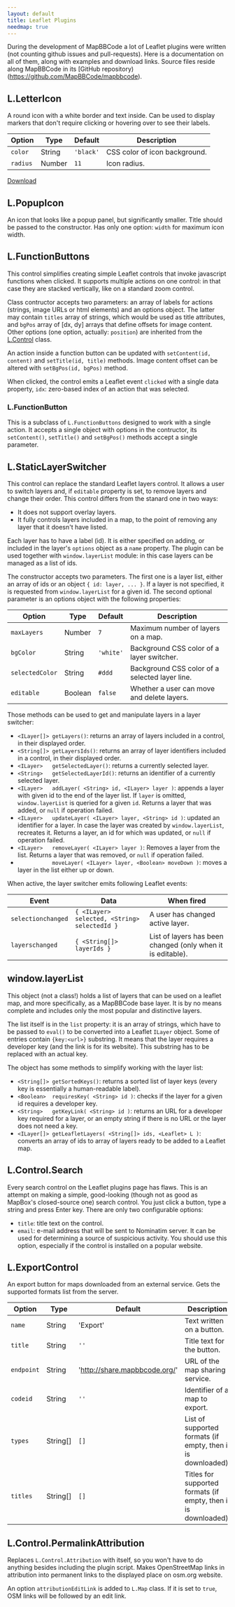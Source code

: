 ```yaml
---
layout: default
title: Leaflet Plugins
needmap: true
---
```


During the development of MapBBCode a lot of Leaflet plugins were written (not counting github issues and pull-requests). Here is a documentation on all of them, along with examples and download links. Source files reside along MapBBCode in its [GitHub repository)(https://github.com/MapBBCode/mapbbcode).

## L.LetterIcon

A round icon with a white border and text inside. Can be used to display markers that don't require clicking or hovering over to see their labels.

| Option | Type | Default | Description
|---|---|---|---
| `color` | String | `'black'` | CSS color of icon background.
| `radius` | Number | `11` | Icon radius.

[Download](https://raw.github.com/MapBBCode/mapbbcode/master/src/LetterIcon.js)
<div id="mapli"></div>
<script type="text/javascript">
var mapli = L.map('mapli').setView([11, 22], 2);
mapli.addLayer(window.layerList.getLeafletLayers('OpenStreetMap')[0]);
mapli.addLayer(L.marker([11, 22], { icon: L.letterIcon('A') }));
</script>

## L.PopupIcon

An icon that looks like a popup panel, but significantly smaller. Title should be passed to the constructor. Has only one option: `width` for maximum icon width.

## L.FunctionButtons

This control simplifies creating simple Leaflet controls that invoke javascript functions when clicked. It supports multiple actions on one control: in that case they are stacked vertically, like on a standard zoom control.

Class contructor accepts two parameters: an array of labels for actions (strings, image URLs or html elements) and an options object. The latter may contain `titles` array of strings, which would be used as title attributes, and `bgPos` array of [dx, dy] arrays that define offsets for image content. Other options (one option, actually: `position`) are inherited from the [L.Control](http://leafletjs.com/reference.html#control) class.

An action inside a function button can be updated with `setContent(id, content)` and `setTitle(id, title)` methods. Image content offset can be altered with `setBgPos(id, bgPos)` method.

When clicked, the control emits a Leaflet event `clicked` with a single data property, `idx`: zero-based index of an action that was selected.

### L.FunctionButton

This is a subclass of `L.FunctionButtons` designed to work with a single action. It accepts a single object with options in the contructor, its `setContent()`, `setTitle()` and `setBgPos()` methods accept a single parameter.

## L.StaticLayerSwitcher

This control can replace the standard Leaflet layers control. It allows a user to switch layers and, if `editable` property is set, to remove layers and change their order. This control differs from the stanard one in two ways:

* It does not support overlay layers.
* It fully controls layers included in a map, to the point of removing any layer that it doesn't have listed.

Each layer has to have a label (id). It is either specified on adding, or included in the layer's `options` object as a `name` property. The plugin can be used together with `window.layerList` module: in this case layers can be managed as a list of ids.

The constructor accepts two parameters. The first one is a layer list, either an array of ids or an object `{ id: layer, ... }`. If a layer is not specified, it is requested from `window.layerList` for a given id. The second optional parameter is an options object with the following properties:

| Option | Type | Default | Description
|---|---|---|---
| `maxLayers` | Number | `7` | Maximum number of layers on a map.
| `bgColor` | String | `'white'` | Background CSS color of a layer switcher.
| `selectedColor` | String | `#ddd` | Background CSS color of a selected layer line.
| `editable` | Boolean | `false` | Whether a user can move and delete layers.

Those methods can be used to get and manipulate layers in a layer switcher:

* `<ILayer[]> getLayers()`: returns an array of layers included in a control, in their displayed order.
* `<String[]> getLayersIds()`: returns an array of layer identifiers included in a control, in their displayed order.
* `<ILayer>   getSelectedLayer()`: returns a currently selected layer.
* `<String>   getSelectedLayerId()`: returns an identifier of a currently selected layer.
* `<ILayer>   addLayer( <String> id, <ILayer> layer )`: appends a layer with given id to the end of the layer list. If `layer` is omitted, `window.layerList` is queried for a given `id`. Returns a layer that was added, or `null` if operation failed.
* `<ILayer>   updateLayer( <ILayer> layer, <String> id )`: updated an identifier for a layer. In case the layer was created by `window.layerList`, recreates it. Returns a layer, an id for which was updated, or `null` if operation failed.
* `<ILayer>   removeLayer( <ILayer> layer )`: Removes a layer from the list. Returns a layer that was removed, or `null` if operation failed.
* `           moveLayer( <ILayer> layer, <Boolean> moveDown )`: moves a layer in the list either up or down.

When active, the layer switcher emits following Leaflet events:

| Event | Data | When fired
|---|---|---
| `selectionchanged` | `{ <ILayer> selected, <String> selectedId }` | A user has changed active layer.
| `layerschanged` | `{ <String[]> layerIds }` | List of layers has been changed (only when it is editable).

## window.layerList

This object (not a class!) holds a list of layers that can be used on a leaflet map, and more specifically, as a MapBBCode base layer. It is by no means complete and includes only the most popular and distinctive layers.

The list itself is in the `list` property: it is an array of strings, which have to be passed to `eval()` to be converted into a Leaflet `ILayer` object. Some of entries contain `{key:<url>}` substring. It means that the layer requires a developer key (and the link is for its website). This substring has to be replaced with an actual key.

The object has some methods to simplify working with the layer list:

* `<String[]> getSortedKeys()`: returns a sorted list of layer keys (every key is essentially a human-readable label).
* `<Boolean>  requiresKey( <String> id )`: checks if the layer for a given id requires a developer key.
* `<String>   getKeyLink( <String> id )`: returns an URL for a developer key required for a layer, or an empty string if there is no URL or the layer does not need a key.
* `<ILayer[]> getLeafletLayers( <String[]> ids, <Leaflet> L )`: converts an array of ids to array of layers ready to be added to a Leaflet map.

## L.Control.Search

Every search control on the Leaflet plugins page has flaws. This is an attempt on making a simple, good-looking (though not as good as MapBox's closed-source one) search control. You just click a button, type a string and press Enter key. There are only two configurable options:

* `title`: title text on the control.
* `email`: e-mail address that will be sent to Nominatim server. It can be used for determining a source of suspicious activity. You should use this option, especially if the control is installed on a popular website.

## L.ExportControl

An export button for maps downloaded from an external service. Gets the supported formats list from the server.

| Option | Type | Default | Description
|---|---|---|---
| `name` | String | 'Export' | Text written on a button.
| `title` | String | `''` | Title text for the button.
| `endpoint` | String | 'http://share.mapbbcode.org/' | URL of the map sharing service.
| `codeid` | String | `''` | Identifier of a map to export.
| `types` | String[] | `[]` | List of supported formats (if empty, then it is downloaded).
| `titles` | String[] | `[]` | Titles for supported formats (if empty, then it is downloaded).

## L.Control.PermalinkAttribution

Replaces `L.Control.Attribution` with itself, so you won't have to do anything besides including the plugin script. Makes OpenStreetMap links in attribution into permanent links to the displayed place on osm.org website.

An option `attributionEditLink` is added to `L.Map` class. If it is set to `true`, OSM links will be followed by an edit link.
